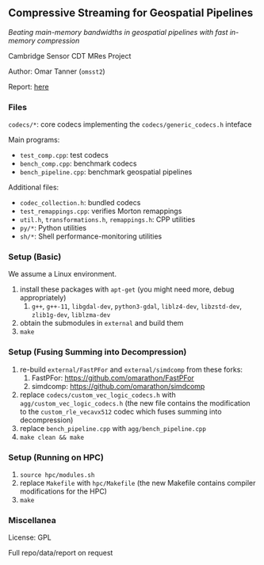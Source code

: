## Compressive Streaming for Geospatial Pipelines

_Beating main-memory bandwidths in geospatial pipelines with fast in-memory compression_

Cambridge Sensor CDT MRes Project

Author: Omar Tanner (`omsst2`)

Report: [here](https://github.com/omarathon/mres/blob/main/mres_project.pdf)

### Files

`codecs/*`: core codecs implementing the `codecs/generic_codecs.h` inteface

Main programs:
* `test_comp.cpp`: test codecs
* `bench_comp.cpp`: benchmark codecs
* `bench_pipeline.cpp`: benchmark geospatial pipelines

Additional files:
* `codec_collection.h`: bundled codecs
* `test_remappings.cpp`: verifies Morton remappings
* `util.h`, `transformations.h`, `remappings.h`: CPP utilities
* `py/*`: Python utilities
* `sh/*`: Shell performance-monitoring utilities

### Setup (Basic)
We assume a Linux environment.
1. install these packages with `apt-get` (you might need more, debug appropriately)
    1. `g++`, `g++-11`, `libgdal-dev`, `python3-gdal`, `liblz4-dev`, `libzstd-dev`, `zlib1g-dev`, `liblzma-dev`
1. obtain the submodules in `external` and build them
2. `make`

### Setup (Fusing Summing into Decompression)
1. re-build `external/FastPFor` and `external/simdcomp` from these forks:
    1. FastPFor: https://github.com/omarathon/FastPFor
    1. simdcomp: https://github.com/omarathon/simdcomp
1. replace `codecs/custom_vec_logic_codecs.h` with `agg/custom_vec_logic_codecs.h` (the new file contains the modification to the `custom_rle_vecavx512` codec which fuses summing into decompression)
1. replace `bench_pipeline.cpp` with `agg/bench_pipeline.cpp`
1. `make clean && make`

### Setup (Running on HPC)
1. `source hpc/modules.sh`
2. replace `Makefile` with `hpc/Makefile` (the new Makefile contains compiler modifications for the HPC)
3. `make`

### Miscellanea

License: GPL

Full repo/data/report on request
